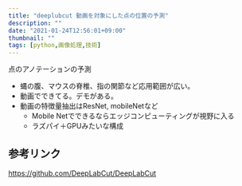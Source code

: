 ```yaml
---
title: "deeplubcut 動画を対象にした点の位置の予測"
description: ""
date: "2021-01-24T12:56:01+09:00"
thumbnail: ""
tags: [python,画像処理,技術]
---
```

点のアノテーションの予測

- 蝿の腹、マウスの脊椎、指の関節など応用範囲が広い。
- 動画でできてる。デモがある。
- 動画の特徴量抽出はResNet, mobileNetなど
    - Mobile Netでできるならエッジコンピューティングが視野に入る
    - ラズパイ＋GPUみたいな構成

## 参考リンク

https://github.com/DeepLabCut/DeepLabCut

